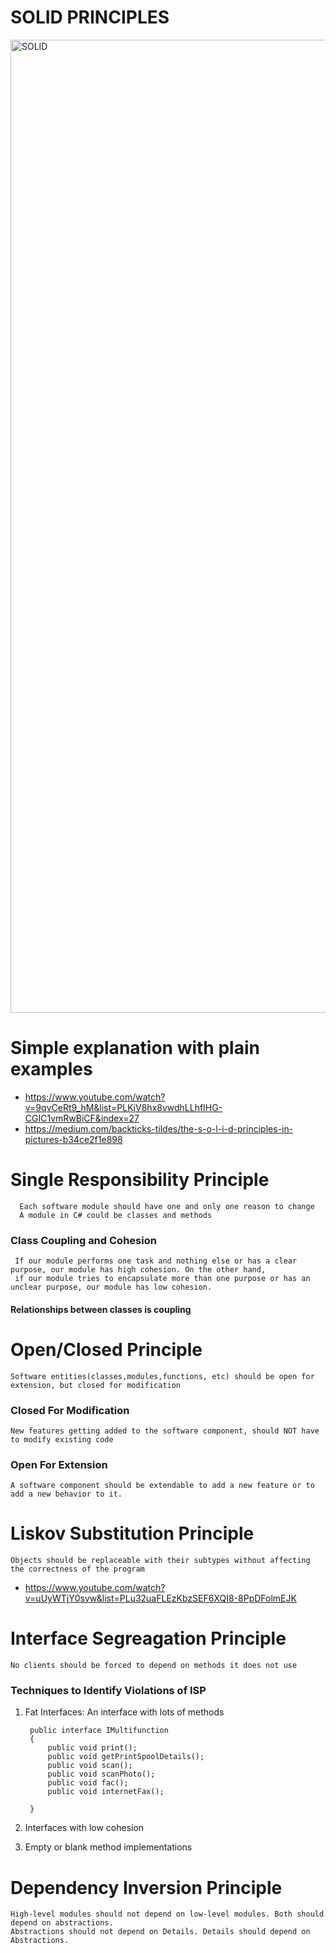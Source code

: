 # SOLID PRINCIPLES
<img width="1557" alt="SOLID" src="https://user-images.githubusercontent.com/11143215/156481834-ecd1ca25-64b9-43e3-9138-9818abf56854.PNG">



# Simple explanation with plain examples
- https://www.youtube.com/watch?v=9qvCeRt9_hM&list=PLKjV8hx8vwdhLLhfIHG-CGIC1vmRwBiCF&index=27
- https://medium.com/backticks-tildes/the-s-o-l-i-d-principles-in-pictures-b34ce2f1e898
# Single Responsibility Principle
      Each software module should have one and only one reason to change
      A module in C# could be classes and methods

   ### Class Coupling and Cohesion
     If our module performs one task and nothing else or has a clear purpose, our module has high cohesion. On the other hand, 
     if our module tries to encapsulate more than one purpose or has an unclear purpose, our module has low cohesion.
    
   #### Relationships between classes is coupling
   
# Open/Closed Principle
    Software entities(classes,modules,functions, etc) should be open for extension, but closed for modification
  ### Closed For Modification
    New features getting added to the software component, should NOT have to modify existing code
  
  ### Open For Extension
    A software component should be extendable to add a new feature or to add a new behavior to it.
  
# Liskov Substitution Principle
    Objects should be replaceable with their subtypes without affecting the correctness of the program
   - https://www.youtube.com/watch?v=uUyWTjY0svw&list=PLu32uaFLEzKbzSEF6XQI8-8PpDFolmEJK

# Interface Segreagation Principle
    No clients should be forced to depend on methods it does not use
    
### Techniques to Identify Violations of ISP
1. Fat Interfaces: An interface with lots of methods

        public interface IMultifunction 
        {
            public void print();
            public void getPrintSpoolDetails();
            public void scan();
            public void scanPhoto();
            public void fac();
            public void internetFax();

        }
    
2. Interfaces with low cohesion
3. Empty or blank method implementations


# Dependency Inversion Principle
    High-level modules should not depend on low-level modules. Both should depend on abstractions.
    Abstractions should not depend on Details. Details should depend on Abstractions.
 
 
   
   
